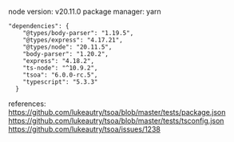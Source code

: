 node version: v20.11.0
package manager: yarn

```
"dependencies": {
    "@types/body-parser": "1.19.5",
    "@types/express": "4.17.21",
    "@types/node": "20.11.5",
    "body-parser": "1.20.2",
    "express": "4.18.2",
    "ts-node": "^10.9.2",
    "tsoa": "6.0.0-rc.5",
    "typescript": "5.3.3"
  }
```

references:
https://github.com/lukeautry/tsoa/blob/master/tests/package.json
https://github.com/lukeautry/tsoa/blob/master/tests/tsconfig.json
https://github.com/lukeautry/tsoa/issues/1238
